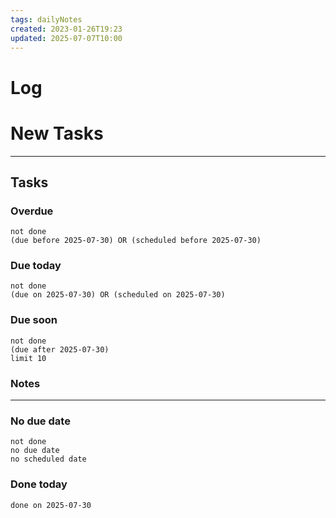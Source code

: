 ```yaml
---
tags: dailyNotes
created: 2023-01-26T19:23
updated: 2025-07-07T10:00
---
```

# Log


# New Tasks


----
## Tasks
### Overdue
```tasks
not done
(due before 2025-07-30) OR (scheduled before 2025-07-30)
```

### Due today
```tasks
not done
(due on 2025-07-30) OR (scheduled on 2025-07-30)
```

### Due soon
```tasks
not done
(due after 2025-07-30)
limit 10
```

### Notes

----
### No due date
```tasks
not done
no due date
no scheduled date
```

### Done today
```tasks
done on 2025-07-30
```
